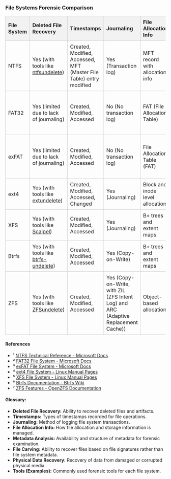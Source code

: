 <!DOCTYPE html>
<html lang="en">
<head>
<meta charset="UTF-8">
<meta name="viewport" content="width=device-width, initial-scale=1.0">
<title>File Systems Forensic Comparison</title>
<style>
  table {
    width: 100%;
    border-collapse: collapse;
  }
  th, td {
    border: 1px solid #ccc;
    padding: 8px;
    text-align: left;
  }
  th {
    background-color: #f2f2f2;
  }
</style>
</head>
<body>

<h3>File Systems Forensic Comparison</h3>

<table>
  <thead>
    <tr>
      <th>File System</th>
      <th>Deleted File Recovery</th>
      <th>Timestamps</th>
      <th>Journaling</th>
      <th>File Allocation Info</th>
      <th>Metadata Analysis</th>
      <th>File Carving</th>
      <th>Physical Data Recovery</th>
      <th>Tools (Examples)</th>
      <th>Encryption</th>
    </tr>
  </thead>
  <tbody>
    <tr>
      <td>NTFS</td>
      <td>Yes (with tools like <a href="http://www.linux-ntfs.org/doku.php?id=ntfsundelete">ntfsundelete</a>)</td>
      <td>Created, Modified, Accessed, MFT (Master File Table) entry modified</td>
      <td>Yes (Transaction log)</td>
      <td>MFT record with allocation info</td>
      <td>MFT entries and $LogFile</td>
      <td>Yes (e.g., <a href="http://www.cgsecurity.org/wiki/PhotoRec">Photorec</a>)</td>
      <td>Yes (with specialized hardware)</td>
      <td><a href="https://www.sleuthkit.org/autopsy/">Autopsy</a>, <a href="https://accessdata.com/products-services/forensic-toolkit-ftk">EnCase</a>, <a href="https://accessdata.com/products-services/forensic-toolkit-ftk">FTK</a></td>
      <td>Yes (e.g., BitLocker, EFS)</td>
    </tr>
    <tr>
      <td>FAT32</td>
      <td>Yes (limited due to lack of journaling)</td>
      <td>Created, Modified, Accessed</td>
      <td>No (No transaction log)</td>
      <td>FAT (File Allocation Table)</td>
      <td>Directory entries</td>
      <td>Yes (e.g., <a href="http://www.cgsecurity.org/wiki/PhotoRec">Photorec</a>)</td>
      <td>Yes (with specialized hardware)</td>
      <td><a href="https://www.sleuthkit.org/autopsy/">Autopsy</a>, <a href="https://www.cgsecurity.org/wiki/TestDisk">TestDisk</a>, <a href="https://github.com/sleuthkit/scalpel">Scalpel</a></td>
      <td>No native support (third-party encryption possible)</td>
    </tr>
    <tr>
      <td>exFAT</td>
      <td>Yes (limited due to lack of journaling)</td>
      <td>Created, Modified, Accessed</td>
      <td>No (No transaction log)</td>
      <td>File Allocation Table (FAT)</td>
      <td>Directory entries</td>
      <td>Yes (e.g., <a href="http://www.cgsecurity.org/wiki/PhotoRec">Photorec</a>)</td>
      <td>Yes (with specialized hardware)</td>
      <td><a href="https://www.sleuthkit.org/autopsy/">Autopsy</a>, <a href="https://www.cgsecurity.org/wiki/TestDisk">TestDisk</a>, <a href="https://github.com/sleuthkit/scalpel">Scalpel</a></td>
      <td>No native support (third-party encryption possible)</td>
    </tr>
    <tr>
      <td>ext4</td>
      <td>Yes (with tools like <a href="http://extundelete.sourceforge.net/">extundelete</a>)</td>
      <td>Created, Modified, Accessed, Changed</td>
      <td>Yes (Journaling)</td>
      <td>Block and inode level allocation</td>
      <td>Inodes and block groups</td>
      <td>Yes (e.g., <a href="https://github.com/sleuthkit/scalpel">Scalpel</a>)</td>
      <td>Yes (with specialized hardware)</td>
      <td><a href="https://www.sleuthkit.org/">Sleuth Kit</a>, <a href="https://www.x-ways.net/forensics/">X-Ways Forensics</a>, <a href="https://github.com/sleuthkit/scalpel">Scalpel</a></td>
      <td>Yes (e.g., eCryptfs, LUKS)</td>
    </tr>
    <tr>
      <td>XFS</td>
      <td>Yes (with tools like <a href="https://github.com/sleuthkit/scalpel">Scalpel</a>)</td>
      <td>Created, Modified, Accessed</td>
      <td>Yes (Journaling)</td>
      <td>B+ trees and extent maps</td>
      <td>Metadata in inodes and extent records</td>
      <td>Yes (e.g., <a href="https://github.com/sleuthkit/scalpel">Scalpel</a>)</td>
      <td>Yes (with specialized hardware)</td>
      <td><a href="https://www.sleuthkit.org/">Sleuth Kit</a>, <a href="https://www.x-ways.net/forensics/">X-Ways Forensics</a>, <a href="https://github.com/sleuthkit/scalpel">Scalpel</a></td>
      <td>Yes (e.g., LUKS)</td>
    </tr>
    <tr>
      <td>Btrfs</td>
      <td>Yes (with tools like <a href="https://github.com/g2p/undelete-btrfs">btrfs-undelete</a>)</td>
      <td>Created, Modified, Accessed</td>
      <td>Yes (Copy-on-Write)</td>
      <td>B+ trees and extent maps</td>
      <td>Metadata and data checksums</td>
      <td>Yes (e.g., <a href="http://www.cgsecurity.org/wiki/PhotoRec">Photorec</a>)</td>
      <td>Yes (with specialized hardware)</td>
      <td><a href="https://www.sleuthkit.org/autopsy/">Autopsy</a>, <a href="https://www.sleuthkit.org/">The Sleuth Kit</a>, <a href="https://github.com/digint/btrbk">btrbk</a></td>
      <td>Yes (e.g., LUKS)</td>
    </tr>
    <tr>
      <td>ZFS</td>
      <td>Yes (with tools like <a href="https://github.com/daewok/zfsundelete">ZFSundelete</a>)</td>
      <td>Created, Modified, Accessed</td>
      <td>Yes (Copy-on-Write, with ZIL (ZFS Intent Log) and ARC (Adaptive Replacement Cache))</td>
      <td>Object-based allocation</td>
      <td>Object sets and blocks</td>
      <td>Yes (limited, due to complex storage structure)</td>
      <td>Yes (with specialized hardware)</td>
      <td><a href="https://www.sleuthkit.org/autopsy/">Autopsy</a>, <a href="https://www.sleuthkit.org/">The Sleuth Kit</a>, <a href="https://github.com/daewok/zfsundelete">ZFSundelete</a></td>
      <td>Yes (e.g., native encryption)</td>
    </tr>
  </tbody>
</table>

<div class="references">
  <h4>References</h4>
  <ul>
    <li>¹ <a href="https://docs.microsoft.com/en-us/windows/win32/fileio/ntfs-technical-reference">NTFS Technical Reference - Microsoft Docs</a></li>
    <li>² <a href="https://learn.microsoft.com/en-us/windows/win32/fileio/fat32">FAT32 File System - Microsoft Docs</a></li>
    <li>³ <a href="https://learn.microsoft.com/en-us/windows/win32/fileio/exfat-file-system">exFAT File System - Microsoft Docs</a></li>
    <li>⁴ <a href="https://man7.org/linux/man-pages/man5/ext4.5.html">ext4 File System - Linux Manual Pages</a></li>
    <li>⁵ <a href="https://man7.org/linux/man-pages/man5/xfs.5.html">XFS File System - Linux Manual Pages</a></li>
    <li>⁶ <a href="https://btrfs.readthedocs.io/en/latest/">Btrfs Documentation - Btrfs Wiki</a></li>
    <li>⁷ <a href="https://openzfs.github.io/openzfs-docs/Documentation/Features.html">ZFS Features - OpenZFS Documentation</a></li>
  </ul>
</div>

<div>
  <h4>Glossary:</h4>
  <ul>
    <li><strong>Deleted File Recovery:</strong> Ability to recover deleted files and artifacts.</li>
    <li><strong>Timestamps:</strong> Types of timestamps recorded for file operations.</li>
    <li><strong>Journaling:</strong> Method of logging file system transactions.</li>
    <li><strong>File Allocation Info:</strong> How file allocation and storage information is managed.</li>
    <li><strong>Metadata Analysis:</strong> Availability and structure of metadata for forensic examination.</li>
    <li><strong>File Carving:</strong> Ability to recover files based on file signatures rather than file system metadata.</li>
    <li><strong>Physical Data Recovery:</strong> Recovery of data from damaged or corrupted physical media.</li>
    <li><strong>Tools (Examples):</strong> Commonly used forensic tools for each file system.</li>
  </ul>
</div>

</body>
</html>
